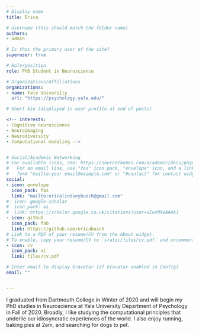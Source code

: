 ```yaml
---
# Display name
title: Erica

# Username (this should match the folder name)
authors:
- admin

# Is this the primary user of the site?
superuser: true

# Role/position
role: PhD Student in Neuroscience

# Organizations/Affiliations
organizations:
- name: Yale University
  url: "https://psychology.yale.edu/"

# Short bio (displayed in user profile at end of posts)

<!-- interests:
- Cognitive neuroscience
- Neuroimaging
- Neurodiversity
- Computational modeling -->


# Social/Academic Networking
# For available icons, see: https://sourcethemes.com/academic/docs/page-builder/#icons
#   For an email link, use "fas" icon pack, "envelope" icon, and a link in the
#   form "mailto:your-email@example.com" or "#contact" for contact widget.
social:
- icon: envelope
  icon_pack: fas
  link: "mailto:ericalindseybusch@gmail.com"
#- icon: google-scholar
#  icon_pack: ai
#  link: https://scholar.google.co.uk/citations?user=sIwtMXoAAAAJ
- icon: github
  icon_pack: fab
  link: https://github.com/ericabusch
# Link to a PDF of your resume/CV from the About widget.
# To enable, copy your resume/CV to `static/files/cv.pdf` and uncomment the lines below.
- icon: cv
  icon_pack: ai
  link: files/cv.pdf

# Enter email to display Gravatar (if Gravatar enabled in Config)
email: ""


---
```


I graduated from Dartmouth College in Winter of 2020 and will begin my PhD studies in Neuroscience at Yale University Department of Psychology in Fall of 2020. Broadly, I like studying the computational principles that underlie our idiosyncratic experiences of the world. I also enjoy running, baking pies at 2am, and searching for dogs to pet.

